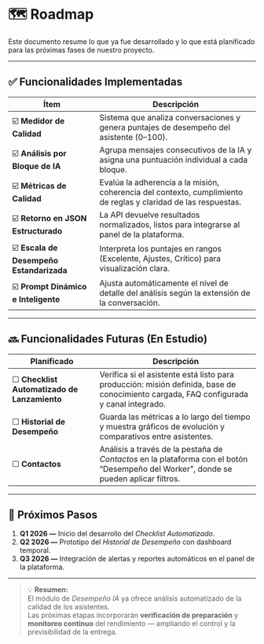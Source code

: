 # 🗺️ Roadmap

Este documento resume lo que ya fue desarrollado y lo que está planificado para las próximas fases de nuestro proyecto.

---

## ✅ Funcionalidades Implementadas

| Ítem | Descripción |
|------|-------------|
| ☑️ **Medidor de Calidad** | Sistema que analiza conversaciones y genera puntajes de desempeño del asistente (0–100). |
| ☑️ **Análisis por Bloque de IA** | Agrupa mensajes consecutivos de la IA y asigna una puntuación individual a cada bloque. |
| ☑️ **Métricas de Calidad** | Evalúa la adherencia a la misión, coherencia del contexto, cumplimiento de reglas y claridad de las respuestas. |
| ☑️ **Retorno en JSON Estructurado** | La API devuelve resultados normalizados, listos para integrarse al panel de la plataforma. |
| ☑️ **Escala de Desempeño Estandarizada** | Interpreta los puntajes en rangos (Excelente, Ajustes, Crítico) para visualización clara. |
| ☑️ **Prompt Dinámico e Inteligente** | Ajusta automáticamente el nivel de detalle del análisis según la extensión de la conversación. |

---

## 🔜 Funcionalidades Futuras (En Estudio)

| Planificado | Descripción |
|--------------|-------------|
| ☐ **Checklist Automatizado de Lanzamiento** | Verifica si el asistente está listo para producción: misión definida, base de conocimiento cargada, FAQ configurada y canal integrado. |
| ☐ **Historial de Desempeño** | Guarda las métricas a lo largo del tiempo y muestra gráficos de evolución y comparativos entre asistentes. |
| ☐ **Contactos** | Análisis a través de la pestaña de *Contactos* en la plataforma con el botón “Desempeño del Worker”, donde se pueden aplicar filtros. |

---

## 📅 Próximos Pasos

1. **Q1 2026 —** Inicio del desarrollo del *Checklist Automatizado*.  
2. **Q2 2026 —** Prototipo del *Historial de Desempeño* con dashboard temporal.  
3. **Q3 2026 —** Integración de alertas y reportes automáticos en el panel de la plataforma.

---

> 💡 **Resumen:**  
> El módulo de *Desempeño IA* ya ofrece análisis automatizado de la calidad de los asistentes.  
> Las próximas etapas incorporarán **verificación de preparación** y **monitoreo continuo** del rendimiento — ampliando el control y la previsibilidad de la entrega.
